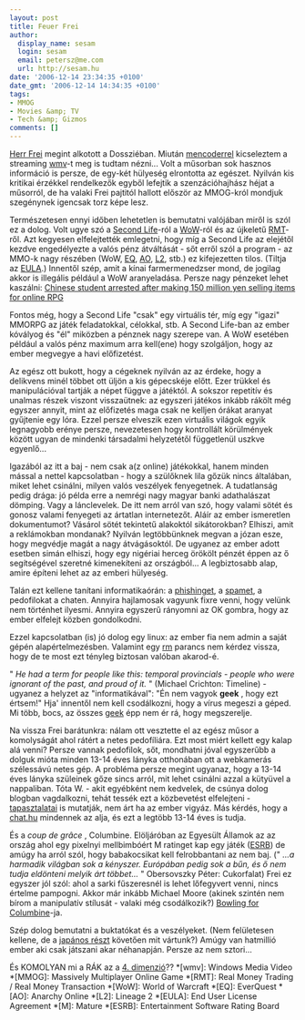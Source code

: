```yaml
---
layout: post
title: Feuer Frei
author:
  display_name: sesam
  login: sesam
  email: petersz@me.com
  url: http://sesam.hu
date: '2006-12-14 23:34:35 +0100'
date_gmt: '2006-12-14 14:34:35 +0100'
tags:
- MMOG
- Movies &amp; TV
- Tech &amp; Gizmos
comments: []
---
```


[Herr Frei](http://www.frei.hu) megint alkotott a Dossziéban. Miután [mencoderrel](http://www.mplayerhq.hu) kicseleztem a streaming [wmv](http://http://en.wikipedia.org/wiki/Wmv)-t meg is tudtam nézni... Volt a műsorban sok hasznos információ is persze, de egy-két hülyeség elrontotta az egészet. Nyilván kis kritikai érzékkel rendelkezők egyből lefejtik a szenzációhajhász héjat a műsorról, de ha valaki Frei pajtitól hallott először az MMOG-król mondjuk szegénynek igencsak torz képe lesz.

Természetesen ennyi időben lehetetlen is bemutatni valójában miről is szól ez a dolog. Volt ugye szó a [Second Life](http://secondlife.com)-ról a [WoW](http://www.worldofwarcraft.com)-ról és az újkeletű [RMT](http://en.wikipedia.org/wiki/Real-money_trading)-ről. Azt kegyesen elfelejtették emlegetni, hogy míg a Second Life az elejétől kezdve engedélyezte a valós pénz átváltását - sőt erről szól a program - az MMO-k nagy részében (WoW, [EQ](http://eqplayers.station.sony.com), [AO](http://www.anarchy-online.com), [L2](http://www.lineage2.com), stb.) ez kifejezetten tilos. (Tiltja az [EULA](http://en.wikipedia.org/wiki/EULA).) Innentől szép, amit a kínai farmermenedzser mond, de jogilag akkor is illegális például a WoW aranyeladása. Persze nagy pénzeket lehet kaszálni: [Chinese student arrested after making 150 million yen selling items for online RPG](http://mdn.mainichi-msn.co.jp/national/news/20061123p2a00m0na023000c.html)

Fontos még, hogy a Second Life "csak" egy virtuális tér, míg egy "igazi" MMORPG az játék feladatokkal, célokkal, stb. A Second Life-ban az ember kóvályog és "él" miközben a pénznek nagy szerepe van. A WoW esetében például a valós pénz maximum arra kell(ene) hogy szolgáljon, hogy az ember megvegye a havi előfizetést.

Az egész ott bukott, hogy a cégeknek nyilván az az érdeke, hogy a delikvens minél többet ott üljön a kis gépecskéje előtt. Ezer trükkel és manipulációval tartják a népet függve a játéktól. A sokszor repetitív és unalmas részek viszont visszaütnek: az egyszeri játékos inkább rákölt még egyszer annyit, mint az előfizetés maga csak ne kelljen órákat aranyat gyűjtenie egy lóra. Ezzel persze elveszik ezen virtuális világok egyik legnagyobb erénye persze, nevezetesen hogy kontrollált körülmények között ugyan de mindenki társadalmi helyzetétől függetlenül uszkve egyenlő...

Igazából az itt a baj - nem csak a(z online) játékokkal, hanem minden mással a nettel kapcsolatban - hogy a szülőknek lila gőzük nincs általában, miket lehet csinálni, milyen valós veszélyek fenyegetnek. A tudatlanság pedig drága: jó példa erre a nemrégi nagy magyar banki adathalászat dömping. Vagy a lánclevelek. De itt nem arról van szó, hogy valami sötét és gonosz valami fenyegeti az ártatlan internetezőt. Aláír az ember ismeretlen dokumentumot? Vásárol sötét tekintetű alakoktól sikátorokban? Elhiszi, amit a reklámokban mondanak? Nyilván legtöbbünknek megvan a józan esze, hogy megvédje magát a nagy átvágásoktól. De ugyanez az ember adott esetben simán elhiszi, hogy egy nigériai herceg örökölt pénzét éppen az ő segítségével szeretné kimenekíteni az országból... A legbiztosabb alap, amire építeni lehet az az emberi hülyeség.

Talán ezt kellene tanítani informatikaórán: a [phishinget](http://en.wikipedia.org/wiki/Phishing), a [spamet](http://en.wikipedia.org/wiki/Spam_%28electronic%29), a pedofilokat a chaten. Annyira hajlamosak vagyunk fixre venni, hogy velünk nem történhet ilyesmi. Annyira egyszerű rányomni az OK gombra, hogy az ember elfelejt közben gondolkodni.

Ezzel kapcsolatban (is) jó dolog egy linux: az ember fia nem admin a saját gépén alapértelmezésben. Valamint egy [rm](http://en.wikipedia.org/wiki/Rm_\(Unix\)) parancs nem kérdez vissza, hogy de te most ezt tényleg biztosan valóban akarod-é.

" _He had a term for people like this: temporal provincials - people who were ignorant of the past, and proud of it._ " (Michael Crichton: Timeline) - ugyanez a helyzet az "informatikával": "Én nem vagyok **geek** , hogy ezt értsem!" Hja' innentől nem kell csodálkozni, hogy a vírus megeszi a géped. Mi több, bocs, az összes [geek](http://sesam.hu/2005/10/20/welcome-to-the-internet) épp nem ér rá, hogy megszerelje.

Na vissza Frei barátunkra: nálam ott vesztette el az egész műsor a komolyságát ahol rátért a netes pedofíliára. Ezt most miért kellett egy kalap alá venni? Persze vannak pedofilok, sőt, mondhatni jóval egyszerűbb a dolguk mióta minden 13-14 éves lányka otthonában ott a webkamerás szélessávú netes gép. A probléma persze megint ugyanaz, hogy a 13-14 éves lányka szüleinek gőze sincs arról, mit lehet csinálni azzal a kütyüvel a nappaliban. Tóta W. - akit egyébként nem kedvelek, de csúnya dolog blogban vagdalkozni, tehát tessék ezt a közbevetést elfelejteni - [tapasztalatai](http://w.blog.hu/2006/12/01/chatportya14) is mutatják, nem árt ha az ember vigyáz. Más kérdés, hogy a [chat.hu](http://www.chat.hu) mindennek az alja, és ezt a legtöbb 13-14 éves is tudja.

És a _coup de grâce_ , Columbine. Elöljáróban az Egyesült Államok az az ország ahol egy pixelnyi mellbimbóért M ratinget kap egy játék ([ESRB](http://http://en.wikipedia.org/wiki/ESRB)) de amúgy ha arról szól, hogy babakocsikat kell felrobbantani az nem baj. (" _...a harmadik világban sok a kényszer. Európában pedig sok a bűn, és ő nem tudja eldönteni melyik árt többet..._ " Obersovszky Péter: Cukorfalat) Frei ez egyszer jól szól: ahol a sarki fűszeresnél is lehet lőfegyvert venni, nincs értelme pampogni. Akkor már inkább Michael Moore (akinek szintén nem bírom a manipulatív stílusát - valaki még csodálkozik?) [Bowling for Columbine](http://www.imdb.com/title/tt0310793)-ja.

Szép dolog bemutatni a buktatókat és a veszélyeket. (Nem felületesen kellene, de a [japános részt](http://sesam.hu/2004/09/29/frei-dosszie) követően mit vártunk?) Amúgy van hatmillió ember aki csak játszani akar néhanapján. Persze az nem sztori...

És KOMOLYAN mi a RÁK az a [4\. dimenzió](http://en.wikipedia.org/wiki/4th_dimension)??
  *[wmv]: Windows Media Video
  *[MMOG]: Massively Multiplayer Online Game
  *[RMT]: Real Money Trading / Real Money Transaction
  *[WoW]: World of Warcraft
  *[EQ]: EverQuest
  *[AO]: Anarchy Online
  *[L2]: Lineage 2
  *[EULA]: End User License Agreement
  *[M]: Mature
  *[ESRB]: Entertainment Software Rating Board
